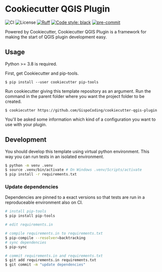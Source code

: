 # Cookiecutter QGIS Plugin
![CI](https://github.com/GispoCoding/cookiecutter-qgis-plugin/workflows/CI/badge.svg)
![License](https://img.shields.io/github/license/GispoCoding/cookiecutter-qgis-plugin)
[![Ruff](https://img.shields.io/endpoint?url=https://raw.githubusercontent.com/astral-sh/ruff/main/assets/badge/v2.json)](https://github.com/astral-sh/ruff)
[![Code style: black](https://img.shields.io/badge/code%20style-black-000000.svg)](https://github.com/psf/black)
[![pre-commit](https://img.shields.io/badge/pre--commit-enabled-brightgreen?logo=pre-commit&logoColor=white)](https://github.com/pre-commit/pre-commit)


Powered by Cookiecutter, Cookiecutter QGIS Plugin is a framework for making the start of QGIS plugin development easy.

## Usage

Python >= 3.8 is required.

First, get Cookiecutter and pip-tools.
```shell
$ pip install --user cookiecutter pip-tools
```

Run cookiecutter giving this template repository as an argument. Run the command in the parent folder where you want the project folder to be created.
```shell
$ cookiecutter https://github.com/GispoCoding/cookiecutter-qgis-plugin
```

You'll be asked some information which kind of a configuration you want to use with your plugin.

## Development

You should develop this template using virtual python environment. This way you can run tests in an isolated environment.

```bash
$ python -m venv .venv
$ source .venv/bin/activate # On Windows .venv/Scripts/activate
$ pip install -r requirements.txt
```

### Update dependencies
Dependencies are pinned to a exact versions so that tests are run in a reproduceable environment also on CI.

```bash
# install pip-tools
$ pip install pip-tools

# edit requirements.in

# compile requirements.in to requirements.txt
$ pip-compile --resolver=backtracking
# sync dependencies
$ pip-sync

# commit requirements.in and requirements.txt
$ git add requirements.in requirements.txt
$ git commit -m "update dependencies"
```
